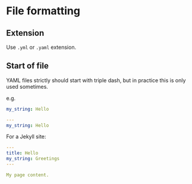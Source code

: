 # File formatting

## Extension

Use `.yml` or `.yaml` extension.


## Start of file

YAML files strictly should start with triple dash, but in practice this is only used sometimes.

e.g.

```yaml
my_string: Hello
```

```yaml
---
my_string: Hello
```

For a Jekyll site:

```yaml
---
title: Hello
my_string: Greetings
---

My page content.
```
